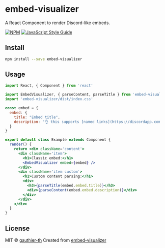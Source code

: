 # embed-visualizer

A React Component to render Discord-like embeds.

[![NPM](https://img.shields.io/npm/v/embed-visualizer.svg)](https://www.npmjs.com/package/embed-visualizer) [![JavaScript Style Guide](https://img.shields.io/badge/code_style-standard-brightgreen.svg)](https://standardjs.com)

## Install

```bash
npm install --save embed-visualizer
```

## Usage

```jsx
import React, { Component } from 'react'

import EmbedVisualizer, { parseContent, parseTitle } from 'embed-visualizer'
import 'embed-visualizer/dist/index.css'

const embed = {
  embed: {
    title: "Embed title",
    description: "👌 this supports [named links](https://discordapp.com) and __**markdown**__. ```\nyes, even code blocks```||you can also use spoilers||"
  }
}

export default class Example extends Component {
  render() {
    return <div className='content'>
      <div className='item'>
        <h1>Classic embed:</h1>
        <EmbedVisualizer embed={embed} />
      </div>
      <div className='item custom'>
        <h1>Custom content parsing:</h1>
        <div>
          <h3>{parseTitle(embed.embed.title)}</h3>
          <div>{parseContent(embed.embed.description)}</div>
        </div>
      </div>
    </div>
  }
}
```

## License

MIT © [gauthier-th](https://github.com/gauthier-th)
Created from [embed-visualizer](https://github.com/leovoel/embed-visualizer)
